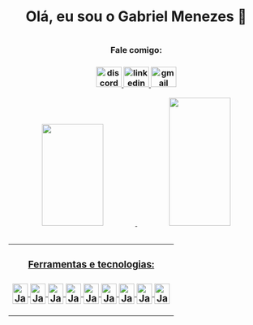 <div align="center">
   <h1>Olá, eu sou o Gabriel Menezes 👋<h1>
</div>
     
<div align="center">
  <h3>Fale comigo:<h3>
<a href="https://discord.com/users/402063501662748673" target="_blank">
    <img src="https://raw.githubusercontent.com/maurodesouza/profile-readme-generator/master/src/assets/icons/social/discord/default.svg" width="50" height="40" alt="discord"  />
  </a>
  <a href="https://www.linkedin.com/in/gabriel-resende-menezes-200a68221/" target="_blank">
    <img src="https://raw.githubusercontent.com/maurodesouza/profile-readme-generator/master/src/assets/icons/social/linkedin/default.svg" width="50" height="40" alt="linkedin"  />
  </a>
    <a href="mailto:gabriel.menezes@outlook.com" target="_blank">
    <img src="https://raw.githubusercontent.com/maurodesouza/profile-readme-generator/master/src/assets/icons/social/gmail/default.svg" width="50" height="40" alt="gmail"  />
  </a>
</div>

<div align="center">
  <a href="https://github.com/mezescheroso">
  <img height="200em" width="49%" src="https://github-readme-stats.vercel.app/api?username=mezescheroso&show_icons=true&theme=nord&include_all_commits=true&count_private=true"/>
  <img height="252em" width="49%" src="https://github-readme-stats.vercel.app/api/top-langs/?username=mezescheroso&layout=compact&langs_count=7&theme=nord"/>
</div>

   <br>
   
<div align="center">
    <table><td valign="center" width"10%">
    <div align="center">
          <h3>Ferramentas e tecnologias:<h3>
    <img align="center" alt="JavaScript Icon" height="40" width="30" src="https://cdn.jsdelivr.net/gh/devicons/devicon/icons/javascript/javascript-original.svg">
    <img align="center" alt="JavaScript Icon" height="40" width="30" src="https://cdn.jsdelivr.net/gh/devicons/devicon/icons/html5/html5-original.svg" />
    <img align="center" alt="JavaScript Icon" height="40" width="30" src="https://cdn.jsdelivr.net/gh/devicons/devicon/icons/css3/css3-original.svg" />
    <img align="center" alt="JavaScript Icon" height="40" width="30" src="https://cdn.jsdelivr.net/gh/devicons/devicon/icons/javascript/javascript-original.svg" />
    <img align="center" alt="JavaScript Icon" height="40" width="30" src="https://cdn.jsdelivr.net/gh/devicons/devicon/icons/python/python-plain.svg" />
    <img align="center" alt="JavaScript Icon" height="40" width="30" src="https://cdn.jsdelivr.net/gh/devicons/devicon/icons/photoshop/photoshop-plain.svg" />
    <img align="center" alt="JavaScript Icon" height="40" width="30" src="https://cdn.jsdelivr.net/gh/devicons/devicon/icons/aftereffects/aftereffects-original.svg" />
    <img align="center" alt="JavaScript Icon" height="40" width="30" src="https://cdn.jsdelivr.net/gh/devicons/devicon/icons/nodejs/nodejs-original.svg" />
    <img align="center" alt="JavaScript Icon" height="40" width="30" src="https://cdn.jsdelivr.net/gh/devicons/devicon/icons/php/php-plain.svg" />
</div>
